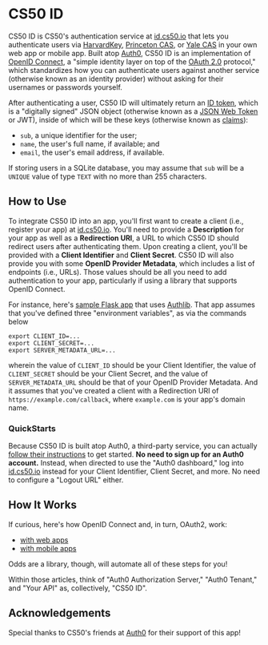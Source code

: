 # CS50 ID

CS50 ID is CS50's authentication service at [id.cs50.io](https://id.cs50.io/) that lets you authenticate users via [HarvardKey](https://key.harvard.edu/), [Princeton CAS](https://csguide.cs.princeton.edu/publishing/cas), or [Yale CAS](https://developers.yale.edu/cas-central-authentication-service) in your own web app or mobile app. Built atop [Auth0](https://auth0.com/), CS50 ID is an implementation of [OpenID Connect](https://openid.net/specs/openid-connect-core-1_0.html), a "simple identity layer on top of the [OAuth 2.0](https://tools.ietf.org/html/rfc6749) protocol," which standardizes how you can authenticate users against another service (otherwise known as an identity provider) without asking for their usernames or passwords yourself.

After authenticating a user, CS50 ID will ultimately return an [ID token](https://openid.net/specs/openid-connect-core-1_0.html#IDToken), which is a "digitally signed" JSON object (otherwise known as a [JSON Web Token](https://tools.ietf.org/html/draft-ietf-oauth-json-web-token-32) or JWT), inside of which will be these keys (otherwise known as [claims](https://openid.net/specs/openid-connect-core-1_0.html#StandardClaims)):

* `sub`, a unique identifier for the user;
* `name`, the user's full name, if available; and
* `email`, the user's email address, if available.

If storing users in a SQLite database, you may assume that `sub` will be a `UNIQUE` value of type `TEXT` with no more than 255 characters.

## How to Use

To integrate CS50 ID into an app, you'll first want to create a client (i.e., register your app) at [id.cs50.io](https://id.cs50.io/). You'll need to provide a **Description** for your app as well as a **Redirection URI**, a URL to which CS50 ID should redirect users after authenticating them. Upon creating a client, you'll be provided with a **Client Identifier** and **Client Secret**. CS50 ID will also provide you with some **OpenID Provider Metadata**, which includes a list of endpoints (i.e., URLs). Those values should be all you need to add authentication to your app, particularly if using a library that supports OpenID Connect.

For instance, here's [sample Flask app](https://github.com/cs50/id/tree/master/flask) that uses [Authlib](https://docs.authlib.org/en/latest/client/flask.html#flask-openid-connect-client). That app assumes that you've defined three "environment variables", as via the commands below

```text
export CLIENT_ID=...
export CLIENT_SECRET=...
export SERVER_METADATA_URL=...
```

wherein the value of `CLIENT_ID` should be your Client Identifier, the value of `CLIENT_SECRET` should be your Client Secret, and the value of `SERVER_METADATA_URL` should be that of your OpenID Provider Metadata. And it assumes that you've created a client with a Redirection URI of `https://example.com/callback`, where `example.com` is your app's domain name.

### QuickStarts

Because CS50 ID is built atop Auth0, a third-party service, you can actually [follow their instructions](https://auth0.com/docs/quickstarts) to get started. **No need to sign up for an Auth0 account.** Instead, when directed to use the "Auth0 dashboard," log into [id.cs50.io](https://id.cs50.io/) instead for your Client Identifier, Client Secret, and more. No need to configure a "Logout URL" either.

## How It Works

If curious, here's how OpenID Connect and, in turn, OAuth2, work:

* [with web apps](https://auth0.com/docs/flows/concepts/auth-code)
* [with mobile apps](https://auth0.com/docs/flows/concepts/auth-code-pkce)

Odds are a library, though, will automate all of these steps for you!

Within those articles, think of "Auth0 Authorization Server," "Auth0 Tenant," and "Your API" as, collectively, "CS50 ID". 

## Acknowledgements

Special thanks to CS50's friends at [Auth0](https://auth0.com/) for their support of this app!
